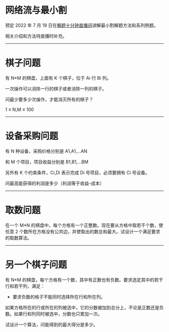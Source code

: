 # 网络流与最小割

预定 2022 年 7 月 19 日在[解题十分钟直播间](http://live.bilibili.com/23271987)讲解最小割解题方法和系列例题。

相关介绍和方法待直播时补充。

---

# 棋子问题

有 N\*M 的棋盘，上面有 K 个棋子，位于 Ai 行 Bi 列。

一次操作可以消除一行的棋子或者消除一列的棋子。

问最少要多少次操作，才能消灭所有的棋子？

1 ≤ N,M ≤ 100

---

# 设备采购问题

有 N 种设备，采购价格分别是 A1,A1,...AN

和 M 个项目，项目收益分别是 B1,B1,...BM

另外有 K 个约束条件，Ci,Di 表示完成 Di 号项目，必须要拥有 Ci 号设备。

问最高能获得的利润是多少（利润等于收益-成本）

---

# 取数问题

在一个 M\*N 的棋盘中，每个方格有一个正整数。现在要从方格中取若干个数，使任意 2 个数所在方格没有公共边，并使取出的数总和最大。试设计一个满足要求的取数算法。

---

# 另一个棋子问题

有 N\*M 的棋盘，每个方格有一个数，其中有正数也有负数。要求选定其中的若干行和若干列，满足：

- 要求负数的格子不能同时选择所在行和所在列。

如果方格所在的行或所在的列被选中，它的分数被加到总分上，不论是正数还是负数。如果行和列同时被选中，分数也只累加一次。

试设计一个算法，问能得到的最大得分是多少。
